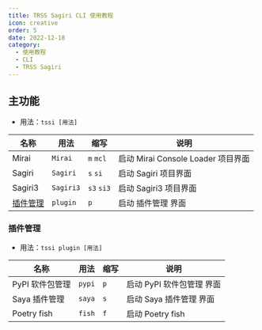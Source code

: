 ```yaml
---
title: TRSS Sagiri CLI 使用教程
icon: creative
order: 5
date: 2022-12-18
category:
  - 使用教程
  - CLI
  - TRSS Sagiri
---
```


## 主功能

- 用法：`tssi [用法]`

| 名称                  | 用法      | 缩写       | 说明                               |
| --------------------- | --------- | ---------- | ---------------------------------- |
| Mirai                 | `Mirai`   | `m` `mcl`  | 启动 Mirai Console Loader 项目界面 |
| Sagiri                | `Sagiri`  | `s` `si`   | 启动 Sagiri 项目界面               |
| Sagiri3               | `Sagiri3` | `s3` `si3` | 启动 Sagiri3 项目界面              |
| [插件管理](#插件管理) | `plugin`  | `p`        | 启动 插件管理 界面                 |

### 插件管理

- 用法：`tssi plugin [用法]`

| 名称            | 用法   | 缩写 | 说明                      |
| --------------- | ------ | ---- | ------------------------- |
| PyPI 软件包管理 | `pypi` | `p`  | 启动 PyPI 软件包管理 界面 |
| Saya 插件管理   | `saya` | `s`  | 启动 Saya 插件管理 界面   |
| Poetry fish     | `fish` | `f`  | 启动 Poetry fish          |

